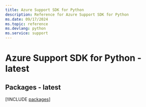 ```yaml
---
title: Azure Support SDK for Python
description: Reference for Azure Support SDK for Python
ms.date: 09/17/2024
ms.topic: reference
ms.devlang: python
ms.service: support
---
```

# Azure Support SDK for Python - latest
## Packages - latest
[!INCLUDE [packages](support-index.md)]